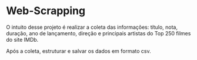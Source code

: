 # Web-Scrapping

O intuito desse projeto é realizar a coleta das informações: título, nota, duração, ano de lançamento, direção e principais artistas do Top 250 filmes do site IMDb.

Após a coleta, estruturar e salvar os dados em formato csv.
